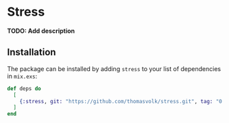 # Stress

**TODO: Add description**

## Installation

The package can be installed by adding `stress` to your list of dependencies in `mix.exs`:

```elixir
def deps do
  [
    {:stress, git: "https://github.com/thomasvolk/stress.git", tag: "0.1.0"}
  ]
end
```
